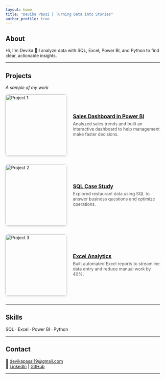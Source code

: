 ```yaml
---
layout: home
title: "Devika Passi | Turning Data into Stories"
author_profile: true
---
```


## About
Hi, I'm Devika 👋 I analyze data with SQL, Excel, Power BI, and Python to find clear, actionable insights.

---

## Projects
_A sample of my work_

<div class="project">
  <img src="assets/images/project1.png" alt="Project 1" class="project-img">
  <div class="project-info">
    <h3><a href="/portfolio/projects/project1/">Sales Dashboard in Power BI</a></h3>
    <p>Analyzed sales trends and built an interactive dashboard to help management make faster decisions.</p>
  </div>
</div>

<div class="project">
  <img src="assets/images/project2.png" alt="Project 2" class="project-img">
  <div class="project-info">
    <h3><a href="/portfolio/projects/project2/">SQL Case Study</a></h3>
    <p>Explored restaurant data using SQL to answer business questions and optimize operations.</p>
  </div>
</div>

<div class="project">
  <img src="assets/images/project3.png" alt="Project 3" class="project-img">
  <div class="project-info">
    <h3><a href="/portfolio/projects/project3/">Excel Analytics</a></h3>
    <p>Built automated Excel reports to streamline data entry and reduce manual work by 40%.</p>
  </div>
</div>

---

## Skills
SQL · Excel · Power BI · Python

---

## Contact
📧 [devikapassi19@gmail.com](mailto:devikapassi19@gmail.com)  
🔗 [LinkedIn](https://www.linkedin.com/in/devika-passi/) | [GitHub](https://github.com/devika-pss)

---

<style>
.project {
  display: flex;
  align-items: center;
  margin-bottom: 2em;
}

.project-img {
  width: 200px;
  height: auto;
  margin-right: 20px;
  border-radius: 8px;
  box-shadow: 0 2px 6px rgba(0,0,0,0.15);
}

.project-info h3 {
  margin: 0;
  font-size: 1.2em;
}

.project-info p {
  margin: 0.3em 0 0;
  color: #555;
}
</style>
